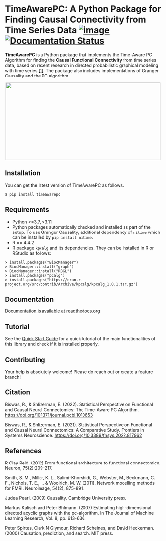 # TimeAwarePC: A Python Package for Finding Causal Connectivity from Time Series Data [![image](https://img.shields.io/pypi/v/timeawarepc.svg)](https://pypi.python.org/pypi/timeawarepc) [![Documentation Status](https://readthedocs.org/projects/timeawarepc/badge/?version=latest)](https://timeawarepc.readthedocs.io/en/latest/?badge=latest)
**TimeAwarePC** is a Python package that implements the Time-Aware PC Algorithm for finding the **Causal Functional Connectivity** from time series data, based on recent research in directed probabilistic graphical modeling with time series [[1]](#Citation). The package also includes implementations of Granger Causality and the PC algorithm.

<div align="center">
  <a href="https://github.com/shlizee/TimeAwarePC"><img src="https://github.com/shlizee/TimeAwarePC/blob/main/imgs/Schematic-msgs.png?raw=true" width="500px" height="250px"></a>
</div>

## Installation

You can get the latest version of TimeAwarePC as follows.

```
$ pip install timeawarepc
```

## Requirements
- Python >=3.7, <3.11
- Python packages automatically checked and installed as part of the setup. To use Granger Causality, additional dependency of ```nitime``` which can be installed by ```pip install nitime```.
- R == 4.4.2
- R package ```kpcalg``` and its dependencies. They can be installed in R or RStudio as follows:
```
> install.packages("BiocManager")
> BiocManager::install("graph")
> BiocManager::install("RBGL")
> install.packages("pcalg")
> install.packages("https://cran.r-project.org/src/contrib/Archive/kpcalg/kpcalg_1.0.1.tar.gz")
```
<!-- - In addition, if you like to use Granger Causality functions in this package, please separately install nitime as follows:
```
pip install nitime
``` -->

## Documentation

[Documentation is available at readthedocs.org](https://timeawarepc.readthedocs.io/en/latest/)

## Tutorial

See the [Quick Start Guide](https://timeawarepc.readthedocs.io/en/latest/gettingstarted.html) for a quick tutorial of the main functionalities of this library and check if it is installed properly. 
<!-- 
## Documentation

[Documentation is available at readthedocs.org](https://timeaware-pc.readthedocs.io/en/latest/) -->

## Contributing

Your help is absolutely welcome! Please do reach out or create a feature branch!

## Citation

Biswas, R., & Shlizerman, E. (2022). Statistical Perspective on Functional and Causal Neural Connectomics: The Time-Aware PC Algorithm. https://doi.org/10.1371/journal.pcbi.1010653

Biswas, R., & Shlizerman, E. (2021). Statistical Perspective on Functional and Causal Neural Connectomics: A Comparative Study. Frontiers in Systems Neuroscience. https://doi.org/10.3389/fnsys.2022.817962


## References

R Clay Reid. (2012) From functional architecture to functional connectomics. Neuron, 75(2):209–217.

Smith, S. M., Miller, K. L., Salimi-Khorshidi, G., Webster, M., Beckmann, C. F., Nichols, T. E., ... & Woolrich, M. W. (2011). Network modelling methods for FMRI. Neuroimage, 54(2), 875-891.

Judea Pearl. (2009) Causality. Cambridge University press.

Markus Kalisch and Peter Bhlmann. (2007) Estimating high-dimensional directed acyclic graphs with the pc-algorithm. In The Journal of Machine Learning Research, Vol. 8, pp. 613-636.

Peter Spirtes, Clark N Glymour, Richard Scheines, and David Heckerman. (2000) Causation, prediction, and search. MIT press.



